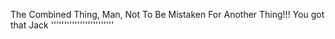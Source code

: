 The Combined Thing, Man, Not To Be Mistaken For Another Thing!!! You got that Jack ''''''''''''''''''''''''
